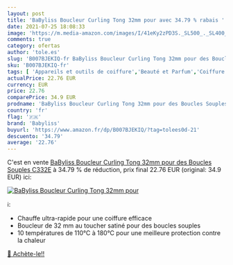 ```yaml
---
layout: post
title: 'BaByliss Boucleur Curling Tong 32mm pour avec 34.79 % rabais '
date: 2021-07-25 18:08:33
image: 'https://m.media-amazon.com/images/I/41eKy2zPD3S._SL500_._SL400_.jpg'
comments: true
category: ofertas
author: 'tole.es'
slug: 'B007BJEKIQ-fr BaByliss Boucleur Curling Tong 32mm pour des Boucles...'
sku: 'B007BJEKIQ-fr'
tags: [ 'Appareils et outils de coiffure','Beauté et Parfum','Coiffure et soins des cheveux','Fers à boucler','babyliss', ]
actualPrice: 22.76 EUR
currency: EUR
price: 22.76
comparePrice: 34.9 EUR
prodname: 'BaByliss Boucleur Curling Tong 32mm pour des Boucles Souples C332E'
country: 'fr'
flag: '🇫🇷'
brand: 'Babyliss'
buyurl: 'https://www.amazon.fr/dp/B007BJEKIQ/?tag=tolees0d-21'
descuento: '34.79'
average: '22.76'
---
```


C'est en vente [BaByliss Boucleur Curling Tong 32mm pour des Boucles Souples C332E](https://www.amazon.fr/dp/B007BJEKIQ/?tag=tolees0d-21)  à  34.79 % de réduction, prix final  22.76 EUR (original: 34.9 EUR) ici:

[![BaByliss Boucleur Curling Tong 32mm pour](https://m.media-amazon.com/images/I/41eKy2zPD3S._SL500_._SL400_.jpg)](https://www.amazon.fr/dp/B007BJEKIQ/?tag=tolees0d-21)

ℹ️:

- Chauffe ultra-rapide pour une coiffure efficace
- Boucleur de 32 mm au toucher satiné pour des boucles souples
- 10 températures de 110°C à 180°C pour une meilleure protection contre la chaleur

[🛒 Achète-le!!](https://www.amazon.fr/dp/B007BJEKIQ/?tag=tolees0d-21)
